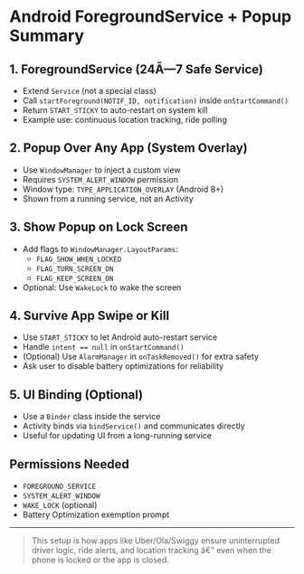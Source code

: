 
# Android ForegroundService + Popup Summary

## 1. ForegroundService (24Ã—7 Safe Service)

- Extend `Service` (not a special class)
- Call `startForeground(NOTIF_ID, notification)` inside `onStartCommand()`
- Return `START_STICKY` to auto-restart on system kill
- Example use: continuous location tracking, ride polling

## 2. Popup Over Any App (System Overlay)

- Use `WindowManager` to inject a custom view
- Requires `SYSTEM_ALERT_WINDOW` permission
- Window type: `TYPE_APPLICATION_OVERLAY` (Android 8+)
- Shown from a running service, not an Activity

## 3. Show Popup on Lock Screen

- Add flags to `WindowManager.LayoutParams`:
  - `FLAG_SHOW_WHEN_LOCKED`
  - `FLAG_TURN_SCREEN_ON`
  - `FLAG_KEEP_SCREEN_ON`
- Optional: Use `WakeLock` to wake the screen

## 4. Survive App Swipe or Kill

- Use `START_STICKY` to let Android auto-restart service
- Handle `intent == null` in `onStartCommand()`
- (Optional) Use `AlarmManager` in `onTaskRemoved()` for extra safety
- Ask user to disable battery optimizations for reliability

## 5. UI Binding (Optional)

- Use a `Binder` class inside the service
- Activity binds via `bindService()` and communicates directly
- Useful for updating UI from a long-running service

## Permissions Needed

- `FOREGROUND_SERVICE`
- `SYSTEM_ALERT_WINDOW`
- `WAKE_LOCK` (optional)
- Battery Optimization exemption prompt

---

> This setup is how apps like Uber/Ola/Swiggy ensure uninterrupted driver logic, ride alerts, and location tracking â€” even when the phone is locked or the app is closed.
